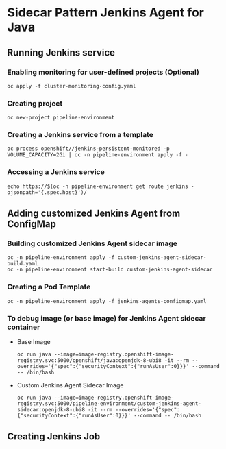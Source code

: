 # Sidecar Pattern Jenkins Agent for Java

## Running Jenkins service

### Enabling monitoring for user-defined projects (Optional)

```
oc apply -f cluster-monitoring-config.yaml
```

### Creating project

```
oc new-project pipeline-environment
```

### Creating a Jenkins service from a template

```
oc process openshift//jenkins-persistent-monitored -p VOLUME_CAPACITY=2Gi | oc -n pipeline-environment apply -f -
```

### Accessing a Jenkins service

```
echo https://$(oc -n pipeline-environment get route jenkins -ojsonpath='{.spec.host}')/
```

## Adding customized Jenkins Agent from ConfigMap

### Building customized Jenkins Agent sidecar image

```
oc -n pipeline-environment apply -f custom-jenkins-agent-sidecar-build.yaml
oc -n pipeline-environment start-build custom-jenkins-agent-sidecar
```

### Creating a Pod Template

```
oc -n pipeline-environment apply -f jenkins-agents-configmap.yaml
```

### To debug image (or base image) for Jenkins Agent sidecar container

- Base Image

    ```
    oc run java --image=image-registry.openshift-image-registry.svc:5000/openshift/java:openjdk-8-ubi8 -it --rm --overrides='{"spec":{"securityContext":{"runAsUser":0}}}' --command -- /bin/bash
    ```

- Custom Jenkins Agent Sidecar Image

    ```
    oc run java --image=image-registry.openshift-image-registry.svc:5000/pipeline-environment/custom-jenkins-agent-sidecar:openjdk-8-ubi8 -it --rm --overrides='{"spec":{"securityContext":{"runAsUser":0}}}' --command -- /bin/bash
    ```

## Creating Jenkins Job
